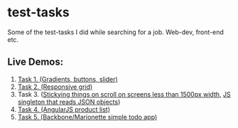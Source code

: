 # test-tasks
Some of the test-tasks I did while searching for a job. Web-dev, front-end etc.

## Live Demos:
1. [Task 1. (Gradients, buttons, slider)](http://codenotfound.github.io/test-tasks/task1/)
1. [Task 2. (Responsive grid)](http://codenotfound.github.io/test-tasks/task2/)
1. Task 3. ([Stickying things on scroll on screens less than 1500px width](http://codenotfound.github.io/test-tasks/task3/csstest/), [JS singleton that reads JSON objects](http://codenotfound.github.io/test-tasks/task3/jstest/))
1. [Task 4. (AngularJS product list)](http://codenotfound.github.io/test-tasks/task4/)
1. [Task 5. (Backbone/Marionette simple todo app)](http://codenotfound.github.io/test-tasks/task5/public/)


